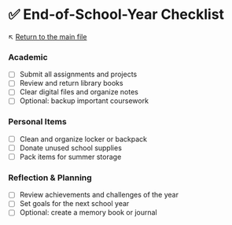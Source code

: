 # ✅ End-of-School-Year Checklist

↖️ [Return to the main file](../README.md)

### Academic

- [ ] Submit all assignments and projects
- [ ] Review and return library books
- [ ] Clear digital files and organize notes
- [ ] Optional: backup important coursework

### Personal Items

- [ ] Clean and organize locker or backpack
- [ ] Donate unused school supplies
- [ ] Pack items for summer storage

### Reflection & Planning

- [ ] Review achievements and challenges of the year
- [ ] Set goals for the next school year
- [ ] Optional: create a memory book or journal